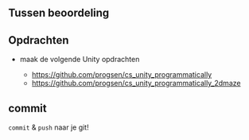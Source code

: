 ## Tussen beoordeling

## Opdrachten
- maak de volgende Unity opdrachten

    - https://github.com/progsen/cs_unity_programmatically
    - https://github.com/progsen/cs_unity_programmatically_2dmaze

## commit

`commit` & `push` naar je git! 
